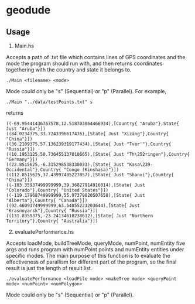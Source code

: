 # geodude
## Usage
1. Main.hs

Accepts a path of .txt file which contains lines of GPS coordinates and the mode the program should run with, and then returns coordinates togethering with the country and state it belongs to.

```
./Main <filename> <mode>
```
Mode could only be "s" (Sequential) or "p" (Parallel).
For example,
```
./Main "../data/testPoints.txt" s 
```
returns 
```
((-69.95441436767578,12.518703864466934),[Country{ "Aruba"},State{ Just "Aruba"}])
((84.0234375,33.7243396617476),[State{ Just "Xizang"},Country{ "China"}])
((36.2109375,57.136239319177434),[State{ Just "Tver'"},Country{ "Russia"}])
((10.1953125,50.736455137010665),[State{ Just "Th\252ringen"},Country{ "Germany"}])
((22.8515625,-6.315298538330033),[State{ Just "Kasa\239-Occidental"},Country{ "Congo (Kinshasa)"}])
((112.8515625,37.43997405227057),[State{ Just "Shanxi"},Country{ "China"}])
((-103.35937499999999,39.36827914916014),[State{ Just "Colorado"},Country{ "United States"}])
((-119.17968749999999,55.97379820507658),[State{ Just "Alberta"},Country{ "Canada"}])
((92.46093749999999,63.54855223203644),[State{ Just "Krasnoyarsk"},Country{ "Russia"}])
((131.8359375,-23.24134610238612),[State{ Just "Northern Territory"},Country{ "Australia"}])
```

2. evaluatePerformance.hs

Accepts loadMode, buildTreeMode, queryMode, numPoint, numEntity five args and runs program with numPoint points and numEntity entities under specific modes. The main purpose of this function is to evaluate the effectiveness of parallism for different part of the program, so the final result is just the length of result list.

```
./evaluatePerformance <loadFile mode> <makeTree mode> <queryPoint mode> <numPoint> <numPolygon>
``` 
Mode could only be "s" (Sequential) or "p" (Parallel).
